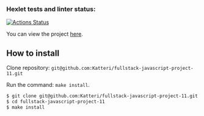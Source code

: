 ### Hexlet tests and linter status:
[![Actions Status](https://github.com/Katteri/fullstack-javascript-project-11/actions/workflows/hexlet-check.yml/badge.svg)](https://github.com/Katteri/fullstack-javascript-project-11/actions)

You can view the project [here](https://fullstack-javascript-project-11-ivory.vercel.app/).

## How to install

Clone repository: `git@github.com:Katteri/fullstack-javascript-project-11.git`

Run the command: `make install`.
```bash
$ git clone git@github.com:Katteri/fullstack-javascript-project-11.git
$ cd fullstack-javascript-project-11
$ make install
```
